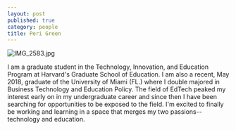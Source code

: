 ```yaml
---
layout: post
published: true
category: people
title: Peri Green
---
```

![IMG_2583.jpg]({{site.baseurl}}/assets/IMG_2583.jpg)

I am a graduate student in the Technology, Innovation, and Education Program at Harvard's Graduate School of Education. I am also a recent, May 2018, graduate of the University of Miami (FL.) where I double majored in Business Technology and Education Policy. The field of EdTech peaked my interest early on in my undergraduate career and since then I have been searching for opportunities to be exposed to the field. I'm excited to finally be working and learning in a space that merges my two passions--technology and education.
